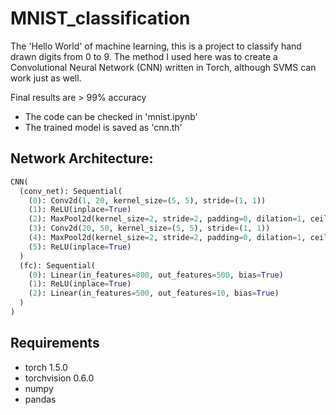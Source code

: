 # MNIST_classification
The 'Hello World' of machine learning, this is a project to classify hand drawn digits from 0 to 9. The method I used here was to create a Convolutional Neural Network (CNN) written in Torch, although SVMS can work just as well. 

Final results are > 99% accuracy
- The code can be checked in 'mnist.ipynb' 
- The trained model is saved as 'cnn.th'

## Network Architecture: 
```python 
CNN(
  (conv_net): Sequential(
    (0): Conv2d(1, 20, kernel_size=(5, 5), stride=(1, 1))
    (1): ReLU(inplace=True)
    (2): MaxPool2d(kernel_size=2, stride=2, padding=0, dilation=1, ceil_mode=False)
    (3): Conv2d(20, 50, kernel_size=(5, 5), stride=(1, 1))
    (4): MaxPool2d(kernel_size=2, stride=2, padding=0, dilation=1, ceil_mode=False)
    (5): ReLU(inplace=True)
  )
  (fc): Sequential(
    (0): Linear(in_features=800, out_features=500, bias=True)
    (1): ReLU(inplace=True)
    (2): Linear(in_features=500, out_features=10, bias=True)
  )
)
```

## Requirements 
- torch 1.5.0
- torchvision 0.6.0 
- numpy 
- pandas 
